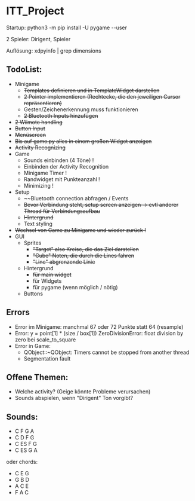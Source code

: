 # ITT_Project

Startup:
python3 -m pip install -U pygame --user

2 Spieler: Dirigent, Spieler

Auflösung: xdpyinfo | grep dimensions

## TodoList:

- Minigame
    - ~~Templates definieren und in TemplateWidget darstellen~~
    - ~~2 Pointer implementieren (Rechtecke, die den jeweiligen Cursor repräsentieren)~~
    - Gesten/Zeichenerkennung muss funktionieren
    - ~~2 Bluetooth Inputs hinzufügen~~
- ~~2 Wiimote handling~~
- ~~Button Input~~
- ~~Menüscreen~~
- ~~Bis auf game.py alles in einem großen Widget anzeigen~~
- ~~Activity Recognizing~~
- Game
    - Sounds einbinden (4 Töne) !
    - Einbinden der Activity Recognition
    - Minigame Timer !
    - Randwidget mit Punkteanzahl !
    - Minimizing !
- Setup
    - ~~Bluetooth connection abfragen / Events
    - ~~Bevor Verbindung steht, setup screen anzeigen -> evtl anderer Thread für Verbindungsaufbau~~
    - ~~Hintergrund~~
    - Text styling
- ~~Wechsel von Game zu Minigame und wieder zurück !~~
- GUI
    - Sprites
        - ~~"Target" also Kreise, die das Ziel darstellen~~
        - ~~"Cube" Noten, die durch die Lines fahren~~
        - ~~"Line" abgrenzende Linie~~
    - Hintergrund
        - ~~für main widget~~
        - für Widgets
        - für pygame (wenn möglich / nötig)
    - Buttons


## Errors

- Error im Minigame: manchmal 67 oder 72 Punkte statt 64 (resample)
- Error: y = point[1] * (size / box[1]) ZeroDivisionError: float division by zero bei scale_to_square
- Error in Game:
    - QObject::~QObject: Timers cannot be stopped from another thread
    - Segmentation fault


## Offene Themen:

- Welche activity? (Geige könnte Probleme verursachen)
- Sounds abspielen, wenn "Dirigent" Ton vorgibt?

## Sounds:

- C F G A
- C D F G
- C ES F G
- C ES G A

oder chords:
- C E G
- G B D
- A C E
- F A C
